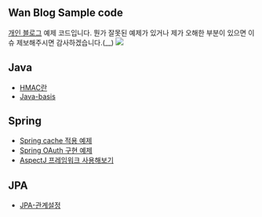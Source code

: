 ## Wan Blog Sample code
[개인 블로그](https://minwan1.github.io/) 예제 코드입니다. 뭔가 잘못된 예제가 있거나 제가 오해한 부분이 있으면 이슈 제보해주시면 감사하겠습니다.(__)
![](https://i.imgur.com/YJFBcbV.png)





## Java
* [HMAC란](https://github.com/minwan1/blog-example/tree/master/HMAC) <br>
* [Java-basis](https://github.com/minwan1/blog-example/tree/master/java-basis-example)<br>

## Spring
* [Spring cache 적용 예제](https://github.com/minwan1/blog-example/tree/master/cache)<br>
* [Spring OAuth 구현 예제](https://github.com/minwan1/blog-example/tree/master/oauth)<br>
* [AspectJ 프레임워크 사용해보기]() <br>

## JPA
* [JPA-관계설정](https://github.com/minwan1/blog-example/tree/master/jpa-relation)
